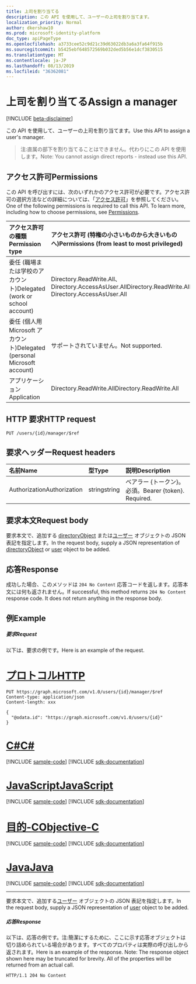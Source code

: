 ```yaml
---
title: 上司を割り当てる
description: この API を使用して、ユーザーの上司を割り当てます。
localization_priority: Normal
author: dkershaw10
ms.prod: microsoft-identity-platform
doc_type: apiPageType
ms.openlocfilehash: a3733cee52c9d21c39d63022db3a6a3fa64f915b
ms.sourcegitcommit: b5425ebf648572569b032ded5b56e1dcf3830515
ms.translationtype: MT
ms.contentlocale: ja-JP
ms.lasthandoff: 08/13/2019
ms.locfileid: "36362081"
---
```

# <a name="assign-a-manager"></a><span data-ttu-id="3bf1d-103">上司を割り当てる</span><span class="sxs-lookup"><span data-stu-id="3bf1d-103">Assign a manager</span></span>

[!INCLUDE [beta-disclaimer](../../includes/beta-disclaimer.md)]

<span data-ttu-id="3bf1d-104">この API を使用して、ユーザーの上司を割り当てます。</span><span class="sxs-lookup"><span data-stu-id="3bf1d-104">Use this API to assign a user's manager.</span></span>
> <span data-ttu-id="3bf1d-105">注:直属の部下を割り当てることはできません。代わりにこの API を使用します。</span><span class="sxs-lookup"><span data-stu-id="3bf1d-105">Note: You cannot assign direct reports - instead use this API.</span></span>

## <a name="permissions"></a><span data-ttu-id="3bf1d-106">アクセス許可</span><span class="sxs-lookup"><span data-stu-id="3bf1d-106">Permissions</span></span>
<span data-ttu-id="3bf1d-p101">この API を呼び出すには、次のいずれかのアクセス許可が必要です。アクセス許可の選択方法などの詳細については、「[アクセス許可](/graph/permissions-reference)」を参照してください。</span><span class="sxs-lookup"><span data-stu-id="3bf1d-p101">One of the following permissions is required to call this API. To learn more, including how to choose permissions, see [Permissions](/graph/permissions-reference).</span></span>

|<span data-ttu-id="3bf1d-109">アクセス許可の種類</span><span class="sxs-lookup"><span data-stu-id="3bf1d-109">Permission type</span></span>      | <span data-ttu-id="3bf1d-110">アクセス許可 (特権の小さいものから大きいものへ)</span><span class="sxs-lookup"><span data-stu-id="3bf1d-110">Permissions (from least to most privileged)</span></span>              |
|:--------------------|:---------------------------------------------------------|
|<span data-ttu-id="3bf1d-111">委任 (職場または学校のアカウント)</span><span class="sxs-lookup"><span data-stu-id="3bf1d-111">Delegated (work or school account)</span></span> | <span data-ttu-id="3bf1d-112">Directory.ReadWrite.All、Directory.AccessAsUser.All</span><span class="sxs-lookup"><span data-stu-id="3bf1d-112">Directory.ReadWrite.All, Directory.AccessAsUser.All</span></span>    |
|<span data-ttu-id="3bf1d-113">委任 (個人用 Microsoft アカウント)</span><span class="sxs-lookup"><span data-stu-id="3bf1d-113">Delegated (personal Microsoft account)</span></span> | <span data-ttu-id="3bf1d-114">サポートされていません。</span><span class="sxs-lookup"><span data-stu-id="3bf1d-114">Not supported.</span></span>    |
|<span data-ttu-id="3bf1d-115">アプリケーション</span><span class="sxs-lookup"><span data-stu-id="3bf1d-115">Application</span></span> | <span data-ttu-id="3bf1d-116">Directory.ReadWrite.All</span><span class="sxs-lookup"><span data-stu-id="3bf1d-116">Directory.ReadWrite.All</span></span> |

## <a name="http-request"></a><span data-ttu-id="3bf1d-117">HTTP 要求</span><span class="sxs-lookup"><span data-stu-id="3bf1d-117">HTTP request</span></span>
<!-- { "blockType": "ignored" } -->
```http
PUT /users/{id}/manager/$ref
```
## <a name="request-headers"></a><span data-ttu-id="3bf1d-118">要求ヘッダー</span><span class="sxs-lookup"><span data-stu-id="3bf1d-118">Request headers</span></span>
| <span data-ttu-id="3bf1d-119">名前</span><span class="sxs-lookup"><span data-stu-id="3bf1d-119">Name</span></span>       | <span data-ttu-id="3bf1d-120">型</span><span class="sxs-lookup"><span data-stu-id="3bf1d-120">Type</span></span> | <span data-ttu-id="3bf1d-121">説明</span><span class="sxs-lookup"><span data-stu-id="3bf1d-121">Description</span></span>|
|:---------------|:--------|:----------|
| <span data-ttu-id="3bf1d-122">Authorization</span><span class="sxs-lookup"><span data-stu-id="3bf1d-122">Authorization</span></span>  | <span data-ttu-id="3bf1d-123">string</span><span class="sxs-lookup"><span data-stu-id="3bf1d-123">string</span></span>  | <span data-ttu-id="3bf1d-p102">ベアラー {トークン}。必須。</span><span class="sxs-lookup"><span data-stu-id="3bf1d-p102">Bearer {token}. Required.</span></span> |

## <a name="request-body"></a><span data-ttu-id="3bf1d-126">要求本文</span><span class="sxs-lookup"><span data-stu-id="3bf1d-126">Request body</span></span>
<span data-ttu-id="3bf1d-127">要求本文で、追加する [directoryObject](../resources/directoryobject.md) または[ユーザー](../resources/user.md) オブジェクトの JSON 表記を指定します。</span><span class="sxs-lookup"><span data-stu-id="3bf1d-127">In the request body, supply a JSON representation of [directoryObject](../resources/directoryobject.md) or [user](../resources/user.md) object to be added.</span></span>

## <a name="response"></a><span data-ttu-id="3bf1d-128">応答</span><span class="sxs-lookup"><span data-stu-id="3bf1d-128">Response</span></span>

<span data-ttu-id="3bf1d-p103">成功した場合、このメソッドは `204 No Content` 応答コードを返します。応答本文には何も返されません。</span><span class="sxs-lookup"><span data-stu-id="3bf1d-p103">If successful, this method returns `204 No Content` response code. It does not return anything in the response body.</span></span>

## <a name="example"></a><span data-ttu-id="3bf1d-131">例</span><span class="sxs-lookup"><span data-stu-id="3bf1d-131">Example</span></span>
##### <a name="request"></a><span data-ttu-id="3bf1d-132">要求</span><span class="sxs-lookup"><span data-stu-id="3bf1d-132">Request</span></span>
<span data-ttu-id="3bf1d-133">以下は、要求の例です。</span><span class="sxs-lookup"><span data-stu-id="3bf1d-133">Here is an example of the request.</span></span>

# <a name="httptabhttp"></a>[<span data-ttu-id="3bf1d-134">プロトコル</span><span class="sxs-lookup"><span data-stu-id="3bf1d-134">HTTP</span></span>](#tab/http)
<!-- {
  "blockType": "request",
  "name": "create_manager_for_user"
}-->
```http
PUT https://graph.microsoft.com/v1.0/users/{id}/manager/$ref
Content-type: application/json
Content-length: xxx

{
  "@odata.id": "https://graph.microsoft.com/v1.0/users/{id}"
}
```
# <a name="ctabcsharp"></a>[<span data-ttu-id="3bf1d-135">C#</span><span class="sxs-lookup"><span data-stu-id="3bf1d-135">C#</span></span>](#tab/csharp)
[!INCLUDE [sample-code](../includes/snippets/csharp/create-manager-for-user-csharp-snippets.md)]
[!INCLUDE [sdk-documentation](../includes/snippets/snippets-sdk-documentation-link.md)]

# <a name="javascripttabjavascript"></a>[<span data-ttu-id="3bf1d-136">JavaScript</span><span class="sxs-lookup"><span data-stu-id="3bf1d-136">JavaScript</span></span>](#tab/javascript)
[!INCLUDE [sample-code](../includes/snippets/javascript/create-manager-for-user-javascript-snippets.md)]
[!INCLUDE [sdk-documentation](../includes/snippets/snippets-sdk-documentation-link.md)]

# <a name="objective-ctabobjc"></a>[<span data-ttu-id="3bf1d-137">目的-C</span><span class="sxs-lookup"><span data-stu-id="3bf1d-137">Objective-C</span></span>](#tab/objc)
[!INCLUDE [sample-code](../includes/snippets/objc/create-manager-for-user-objc-snippets.md)]
[!INCLUDE [sdk-documentation](../includes/snippets/snippets-sdk-documentation-link.md)]

# <a name="javatabjava"></a>[<span data-ttu-id="3bf1d-138">Java</span><span class="sxs-lookup"><span data-stu-id="3bf1d-138">Java</span></span>](#tab/java)
[!INCLUDE [sample-code](../includes/snippets/java/create-manager-for-user-java-snippets.md)]
[!INCLUDE [sdk-documentation](../includes/snippets/snippets-sdk-documentation-link.md)]

---

<span data-ttu-id="3bf1d-139">要求本文で、追加する[ユーザー](../resources/user.md) オブジェクトの JSON 表記を指定します。</span><span class="sxs-lookup"><span data-stu-id="3bf1d-139">In the request body, supply a JSON representation of [user](../resources/user.md) object to be added.</span></span>
##### <a name="response"></a><span data-ttu-id="3bf1d-140">応答</span><span class="sxs-lookup"><span data-stu-id="3bf1d-140">Response</span></span>
<span data-ttu-id="3bf1d-p104">以下は、応答の例です。注:簡潔にするために、ここに示す応答オブジェクトは切り詰められている場合があります。すべてのプロパティは実際の呼び出しから返されます。</span><span class="sxs-lookup"><span data-stu-id="3bf1d-p104">Here is an example of the response. Note: The response object shown here may be truncated for brevity. All of the properties will be returned from an actual call.</span></span>
<!-- {
  "blockType": "response",
  "truncated": true,
  "@odata.type": "microsoft.graph.directoryObject"
} -->
```http
HTTP/1.1 204 No Content
```

<!-- uuid: 8fcb5dbc-d5aa-4681-8e31-b001d5168d79
2015-10-25 14:57:30 UTC -->
<!--
{
  "type": "#page.annotation",
  "description": "Create member",
  "keywords": "",
  "section": "documentation",
  "tocPath": "",
  "suppressions": [
  ]
}
-->
